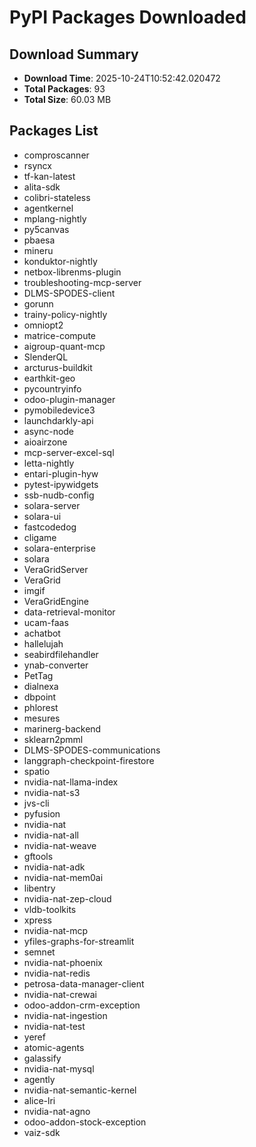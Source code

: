 # PyPI Packages Downloaded

## Download Summary
- **Download Time**: 2025-10-24T10:52:42.020472
- **Total Packages**: 93
- **Total Size**: 60.03 MB

## Packages List
- comproscanner
- rsyncx
- tf-kan-latest
- alita-sdk
- colibri-stateless
- agentkernel
- mplang-nightly
- py5canvas
- pbaesa
- mineru
- konduktor-nightly
- netbox-librenms-plugin
- troubleshooting-mcp-server
- DLMS-SPODES-client
- gorunn
- trainy-policy-nightly
- omniopt2
- matrice-compute
- aigroup-quant-mcp
- SlenderQL
- arcturus-buildkit
- earthkit-geo
- pycountryinfo
- odoo-plugin-manager
- pymobiledevice3
- launchdarkly-api
- async-node
- aioairzone
- mcp-server-excel-sql
- letta-nightly
- entari-plugin-hyw
- pytest-ipywidgets
- ssb-nudb-config
- solara-server
- solara-ui
- fastcodedog
- cligame
- solara-enterprise
- solara
- VeraGridServer
- VeraGrid
- imgif
- VeraGridEngine
- data-retrieval-monitor
- ucam-faas
- achatbot
- hallelujah
- seabirdfilehandler
- ynab-converter
- PetTag
- dialnexa
- dbpoint
- phlorest
- mesures
- marinerg-backend
- sklearn2pmml
- DLMS-SPODES-communications
- langgraph-checkpoint-firestore
- spatio
- nvidia-nat-llama-index
- nvidia-nat-s3
- jvs-cli
- pyfusion
- nvidia-nat
- nvidia-nat-all
- nvidia-nat-weave
- gftools
- nvidia-nat-adk
- nvidia-nat-mem0ai
- libentry
- nvidia-nat-zep-cloud
- vldb-toolkits
- xpress
- nvidia-nat-mcp
- yfiles-graphs-for-streamlit
- semnet
- nvidia-nat-phoenix
- nvidia-nat-redis
- petrosa-data-manager-client
- nvidia-nat-crewai
- odoo-addon-crm-exception
- nvidia-nat-ingestion
- nvidia-nat-test
- yeref
- atomic-agents
- galassify
- nvidia-nat-mysql
- agently
- nvidia-nat-semantic-kernel
- alice-lri
- nvidia-nat-agno
- odoo-addon-stock-exception
- vaiz-sdk
